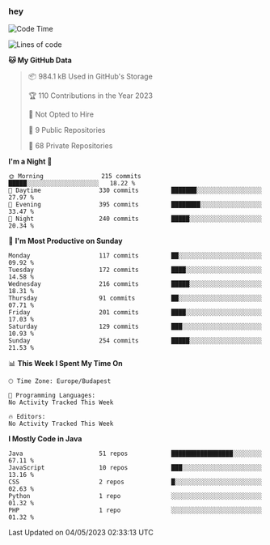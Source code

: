 ### hey

<!--START_SECTION:waka-->
![Code Time](http://img.shields.io/badge/Code%20Time-884%20hrs%2054%20mins-blue)

![Lines of code](https://img.shields.io/badge/From%20Hello%20World%20I%27ve%20Written-935.2%20thousand%20lines%20of%20code-blue)

**🐱 My GitHub Data** 

> 📦 984.1 kB Used in GitHub's Storage 
 > 
> 🏆 110 Contributions in the Year 2023
 > 
> 🚫 Not Opted to Hire
 > 
> 📜 9 Public Repositories 
 > 
> 🔑 68 Private Repositories 
 > 
**I'm a Night 🦉** 

```text
🌞 Morning                215 commits         █████░░░░░░░░░░░░░░░░░░░░   18.22 % 
🌆 Daytime                330 commits         ███████░░░░░░░░░░░░░░░░░░   27.97 % 
🌃 Evening                395 commits         ████████░░░░░░░░░░░░░░░░░   33.47 % 
🌙 Night                  240 commits         █████░░░░░░░░░░░░░░░░░░░░   20.34 % 
```
📅 **I'm Most Productive on Sunday** 

```text
Monday                   117 commits         ██░░░░░░░░░░░░░░░░░░░░░░░   09.92 % 
Tuesday                  172 commits         ████░░░░░░░░░░░░░░░░░░░░░   14.58 % 
Wednesday                216 commits         █████░░░░░░░░░░░░░░░░░░░░   18.31 % 
Thursday                 91 commits          ██░░░░░░░░░░░░░░░░░░░░░░░   07.71 % 
Friday                   201 commits         ████░░░░░░░░░░░░░░░░░░░░░   17.03 % 
Saturday                 129 commits         ███░░░░░░░░░░░░░░░░░░░░░░   10.93 % 
Sunday                   254 commits         █████░░░░░░░░░░░░░░░░░░░░   21.53 % 
```


📊 **This Week I Spent My Time On** 

```text
🕑︎ Time Zone: Europe/Budapest

💬 Programming Languages: 
No Activity Tracked This Week

🔥 Editors: 
No Activity Tracked This Week
```

**I Mostly Code in Java** 

```text
Java                     51 repos            █████████████████░░░░░░░░   67.11 % 
JavaScript               10 repos            ███░░░░░░░░░░░░░░░░░░░░░░   13.16 % 
CSS                      2 repos             █░░░░░░░░░░░░░░░░░░░░░░░░   02.63 % 
Python                   1 repo              ░░░░░░░░░░░░░░░░░░░░░░░░░   01.32 % 
PHP                      1 repo              ░░░░░░░░░░░░░░░░░░░░░░░░░   01.32 % 
```




 Last Updated on 04/05/2023 02:33:13 UTC
<!--END_SECTION:waka-->
